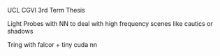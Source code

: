 UCL CGVI 3rd Term Thesis

Light Probes with NN to deal with high frequency scenes like cautics or shadows

Tring with falcor + tiny cuda nn
